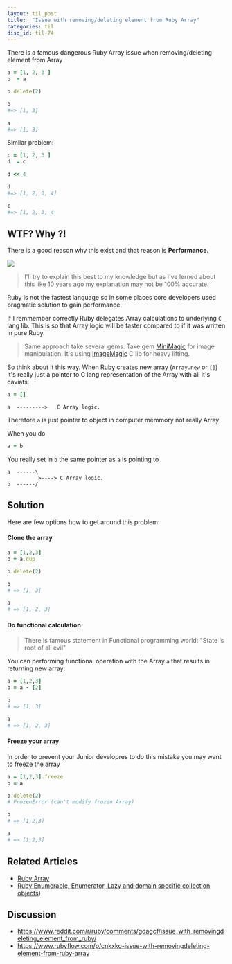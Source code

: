 ```yaml
---
layout: til_post
title:  "Issue with removing/deleting element from Ruby Array"
categories: til
disq_id: til-74
---
```





There is a famous dangerous Ruby Array issue when removing/deleting
element from Array


```ruby
a = [1, 2, 3 ]
b  = a

b.delete(2)

b
#=> [1, 3]

a
#=> [1, 3]
```

Similar problem:



```ruby
c = [1, 2, 3 ]
d  = c

d << 4

d
#=> [1, 2, 3, 4]

c
#=> [1, 2, 3, 4
```

## WTF? Why ?!

There is a good reason why this exist and that reason is **Performance**.

![](https://meme.eq8.eu/feature.jpg)


> I'll try to explain this best to my knowledge but as I've lerned about this like 10 years ago my explanation may not be 100% accurate.

Ruby is not the fastest language so in some places core developers used
pragmatic solution to gain performance.

If I remmember correctly Ruby delegates Array calculations to underlying `C` lang lib. This is so that
Array logic will be faster compared to if it was written in pure Ruby.

> Same approach take several gems. Take gem [MiniMagic](https://github.com/minimagick/minimagick) for image manipulation. It's using [ImageMagic](https://imagemagick.org/index.php) C lib for heavy lifting.


So think  about it this way.  When Ruby creates new array (`Array.new` or `[]`) it's really
just a pointer to C lang representation of the Array with all it's caviats.

```ruby
a = []
```

```
a  --------->   C Array logic.
```

Therefore `a` is just pointer to object in computer memmory not really Array

When you do

```ruby
a = b
```

You really set in `b` the same pointer as `a` is pointing to


```
a  ------\
          >----> C Array logic.
b  ------/
```


## Solution

Here are few options how to get around this problem:


#### Clone the array

```ruby
a = [1,2,3]
b = a.dup

b.delete(2)

b
# => [1, 3]

a
# => [1, 2, 3]
```

#### Do functional calculation

> There is famous statement in Functional programming world: "State is root of all evil"

You can performing functional operation  with the Array `a`  that results in returning new array:


```ruby
a = [1,2,3]
b = a - [2]

b
# => [1, 3]

a
# => [1, 2, 3]
```

#### Freeze your array

In order to prevent your Junior developres to do this mistake you may
want to freeze the array

```ruby
a = [1,2,3].freeze
b = a

b.delete(2)
# FrozenError (can't modify frozen Array)

b
# => [1,2,3]

a
# => [1,2,3]
```

## Related Articles

* [Ruby Array](https://blog.eq8.eu/til/ruby-array.html)
* [Ruby Enumerable, Enumerator, Lazy and domain specific collection objects](https://blog.eq8.eu/article/ruby-enumerable-enumerator-lazy-and-domain-specific-collections.html))

## Discussion

* <https://www.reddit.com/r/ruby/comments/gdagcf/issue_with_removingdeleting_element_from_ruby/>
* <https://www.rubyflow.com/p/cnkxko-issue-with-removingdeleting-element-from-ruby-array>
